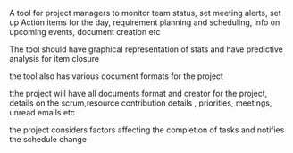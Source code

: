 A tool for project managers to monitor team status, set meeting alerts, set up Action items for the day, requirement planning and scheduling, info on upcoming events, document creation etc

The tool should have graphical representation of stats and have predictive analysis for item closure

the tool also has various document formats for the project

tthe project will have all documents format and creator for the project, details on the scrum,resource  contribution details , priorities, meetings, unread emails etc 

the project considers factors affecting the completion of tasks and notifies the schedule change
